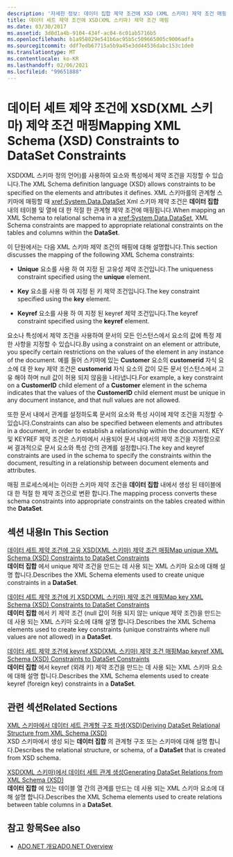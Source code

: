 ```yaml
---
description: '자세한 정보: 데이터 집합 제약 조건에 XSD (XML 스키마) 제약 조건 매핑'
title: 데이터 세트 제약 조건에 XSD(XML 스키마) 제약 조건 매핑
ms.date: 03/30/2017
ms.assetid: 3d0d1a4b-9104-434f-ac04-6c01ab5716b5
ms.openlocfilehash: b1a958029e541b6ac95b5c509665005c9006adfa
ms.sourcegitcommit: ddf7edb67715a5b9a45e3dd44536dabc153c1de0
ms.translationtype: MT
ms.contentlocale: ko-KR
ms.lasthandoff: 02/06/2021
ms.locfileid: "99651888"
---
```

# <a name="mapping-xml-schema-xsd-constraints-to-dataset-constraints"></a><span data-ttu-id="b0e8e-103">데이터 세트 제약 조건에 XSD(XML 스키마) 제약 조건 매핑</span><span class="sxs-lookup"><span data-stu-id="b0e8e-103">Mapping XML Schema (XSD) Constraints to DataSet Constraints</span></span>

<span data-ttu-id="b0e8e-104">XSD(XML 스키마 정의 언어)를 사용하여 요소와 특성에서 제약 조건을 지정할 수 있습니다.</span><span class="sxs-lookup"><span data-stu-id="b0e8e-104">The XML Schema definition language (XSD) allows constraints to be specified on the elements and attributes it defines.</span></span> <span data-ttu-id="b0e8e-105">XML 스키마를의 관계형 스키마에 매핑할 때 <xref:System.Data.DataSet> Xml 스키마 제약 조건은 **데이터 집합** 내의 테이블 및 열에 대 한 적절 한 관계형 제약 조건에 매핑됩니다.</span><span class="sxs-lookup"><span data-stu-id="b0e8e-105">When mapping an XML Schema to relational schema in a <xref:System.Data.DataSet>, XML Schema constraints are mapped to appropriate relational constraints on the tables and columns within the **DataSet**.</span></span>  
  
 <span data-ttu-id="b0e8e-106">이 단원에서는 다음 XML 스키마 제약 조건의 매핑에 대해 설명합니다.</span><span class="sxs-lookup"><span data-stu-id="b0e8e-106">This section discusses the mapping of the following XML Schema constraints:</span></span>  
  
- <span data-ttu-id="b0e8e-107">**Unique** 요소를 사용 하 여 지정 된 고유성 제약 조건입니다.</span><span class="sxs-lookup"><span data-stu-id="b0e8e-107">The uniqueness constraint specified using the **unique** element.</span></span>  
  
- <span data-ttu-id="b0e8e-108">**Key** 요소를 사용 하 여 지정 된 키 제약 조건입니다.</span><span class="sxs-lookup"><span data-stu-id="b0e8e-108">The key constraint specified using the **key** element.</span></span>  
  
- <span data-ttu-id="b0e8e-109">**Keyref** 요소를 사용 하 여 지정 된 keyref 제약 조건입니다.</span><span class="sxs-lookup"><span data-stu-id="b0e8e-109">The keyref constraint specified using the **keyref** element.</span></span>  
  
 <span data-ttu-id="b0e8e-110">요소나 특성에서 제약 조건을 사용하여 문서의 모든 인스턴스에서 요소의 값에 특정 제한 사항을 지정할 수 있습니다.</span><span class="sxs-lookup"><span data-stu-id="b0e8e-110">By using a constraint on an element or attribute, you specify certain restrictions on the values of the element in any instance of the document.</span></span> <span data-ttu-id="b0e8e-111">예를 들어 스키마에 있는 **Customer** 요소의 **customerid** 자식 요소에 대 한 key 제약 조건은 **customerid** 자식 요소의 값이 모든 문서 인스턴스에서 고유 해야 하며 null 값이 허용 되지 않음을 나타냅니다.</span><span class="sxs-lookup"><span data-stu-id="b0e8e-111">For example, a key constraint on a **CustomerID** child element of a **Customer** element in the schema indicates that the values of the **CustomerID** child element must be unique in any document instance, and that null values are not allowed.</span></span>  
  
 <span data-ttu-id="b0e8e-112">또한 문서 내에서 관계를 설정하도록 문서의 요소와 특성 사이에 제약 조건을 지정할 수 있습니다.</span><span class="sxs-lookup"><span data-stu-id="b0e8e-112">Constraints can also be specified between elements and attributes in a document, in order to establish a relationship within the document.</span></span> <span data-ttu-id="b0e8e-113">KEY 및 KEYREF 제약 조건은 스키마에서 사용되어 문서 내에서의 제약 조건을 지정함으로써 결과적으로 문서 요소와 특성 간의 관계를 설정합니다.</span><span class="sxs-lookup"><span data-stu-id="b0e8e-113">The key and keyref constraints are used in the schema to specify the constraints within the document, resulting in a relationship between document elements and attributes.</span></span>  
  
 <span data-ttu-id="b0e8e-114">매핑 프로세스에서는 이러한 스키마 제약 조건을 **데이터 집합** 내에서 생성 된 테이블에 대 한 적절 한 제약 조건으로 변환 합니다.</span><span class="sxs-lookup"><span data-stu-id="b0e8e-114">The mapping process converts these schema constraints into appropriate constraints on the tables created within the **DataSet**.</span></span>  
  
## <a name="in-this-section"></a><span data-ttu-id="b0e8e-115">섹션 내용</span><span class="sxs-lookup"><span data-stu-id="b0e8e-115">In This Section</span></span>  

 [<span data-ttu-id="b0e8e-116">데이터 세트 제약 조건에 고유 XSD(XML 스키마) 제약 조건 매핑</span><span class="sxs-lookup"><span data-stu-id="b0e8e-116">Map unique XML Schema (XSD) Constraints to DataSet Constraints</span></span>](map-unique-xml-schema-xsd-constraints-to-dataset-constraints.md)  
 <span data-ttu-id="b0e8e-117">**데이터 집합** 에서 unique 제약 조건을 만드는 데 사용 되는 XML 스키마 요소에 대해 설명 합니다.</span><span class="sxs-lookup"><span data-stu-id="b0e8e-117">Describes the XML Schema elements used to create unique constraints in a **DataSet**.</span></span>  
  
 [<span data-ttu-id="b0e8e-118">데이터 세트 제약 조건에 키 XSD(XML 스키마) 제약 조건 매핑</span><span class="sxs-lookup"><span data-stu-id="b0e8e-118">Map key XML Schema (XSD) Constraints to DataSet Constraints</span></span>](map-key-xml-schema-xsd-constraints-to-dataset-constraints.md)  
 <span data-ttu-id="b0e8e-119">**데이터 집합** 에서 키 제약 조건 (null 값이 허용 되지 않는 unique 제약 조건)을 만드는 데 사용 되는 XML 스키마 요소에 대해 설명 합니다.</span><span class="sxs-lookup"><span data-stu-id="b0e8e-119">Describes the XML Schema elements used to create key constraints (unique constraints where null values are not allowed) in a **DataSet**.</span></span>  
  
 [<span data-ttu-id="b0e8e-120">데이터 세트 제약 조건에 keyref XSD(XML 스키마) 제약 조건 매핑</span><span class="sxs-lookup"><span data-stu-id="b0e8e-120">Map keyref XML Schema (XSD) Constraints to DataSet Constraints</span></span>](map-keyref-xml-schema-xsd-constraints-to-dataset-constraints.md)  
 <span data-ttu-id="b0e8e-121">**데이터 집합** 에서 keyref (외래 키) 제약 조건을 만드는 데 사용 되는 XML 스키마 요소에 대해 설명 합니다.</span><span class="sxs-lookup"><span data-stu-id="b0e8e-121">Describes the XML Schema elements used to create keyref (foreign key) constraints in a **DataSet**.</span></span>  
  
## <a name="related-sections"></a><span data-ttu-id="b0e8e-122">관련 섹션</span><span class="sxs-lookup"><span data-stu-id="b0e8e-122">Related Sections</span></span>  

 [<span data-ttu-id="b0e8e-123">XML 스키마에서 데이터 세트 관계형 구조 파생(XSD)</span><span class="sxs-lookup"><span data-stu-id="b0e8e-123">Deriving DataSet Relational Structure from XML Schema (XSD)</span></span>](deriving-dataset-relational-structure-from-xml-schema-xsd.md)  
 <span data-ttu-id="b0e8e-124">XSD 스키마에서 생성 되는 **데이터 집합** 의 관계형 구조 또는 스키마에 대해 설명 합니다.</span><span class="sxs-lookup"><span data-stu-id="b0e8e-124">Describes the relational structure, or schema, of a **DataSet** that is created from XSD schema.</span></span>  
  
 [<span data-ttu-id="b0e8e-125">XSD(XML 스키마)에서 데이터 세트 관계 생성</span><span class="sxs-lookup"><span data-stu-id="b0e8e-125">Generating DataSet Relations from XML Schema (XSD)</span></span>](generating-dataset-relations-from-xml-schema-xsd.md)  
 <span data-ttu-id="b0e8e-126">**데이터 집합** 에 있는 테이블 열 간의 관계를 만드는 데 사용 되는 XML 스키마 요소에 대해 설명 합니다.</span><span class="sxs-lookup"><span data-stu-id="b0e8e-126">Describes the XML Schema elements used to create relations between table columns in a **DataSet**.</span></span>  
  
## <a name="see-also"></a><span data-ttu-id="b0e8e-127">참고 항목</span><span class="sxs-lookup"><span data-stu-id="b0e8e-127">See also</span></span>

- [<span data-ttu-id="b0e8e-128">ADO.NET 개요</span><span class="sxs-lookup"><span data-stu-id="b0e8e-128">ADO.NET Overview</span></span>](../ado-net-overview.md)
